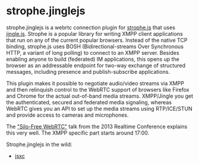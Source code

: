 strophe.jinglejs
==============

strophe.jinglejs is a webrtc connection plugin for [strophe.js](http://strophe.im/strophejs/) that uses [jingle.js](https://github.com/otalk/jingle.js). Strophe is a popular library for writing XMPP client applications that run on any of the current popular browsers. Instead of the native TCP binding, strophe.js uses BOSH (Bidirectional-streams Over Synchronous HTTP, a variant of long polling) to connect to an XMPP server. Besides enabling anyone to build (federated) IM applications, this opens up the browser as an addressable endpoint for two-way exchange of structured messages, including presence and publish-subscribe applications.

This plugin makes it possible to negotiate audio/video streams via XMPP and then relinquish control to the WebRTC support of browsers like Firefox and Chrome for the actual out-of-band media streams. XMPP/Jingle you get the authenticated, secured and federated media signaling, whereas WebRTC gives you an API to set up the media streams using RTP/ICE/STUN and provide access to cameras and microphones.

The ["Silo-Free WebRTC"](http://vimeo.com/77289728) talk from the 2013 Realtime Conference explains this very well. The XMPP specific part starts around 17:00.

Strophe.jinglejs in the wild:

- [jsxc](https://github.com/jsxc/jsxc/)
